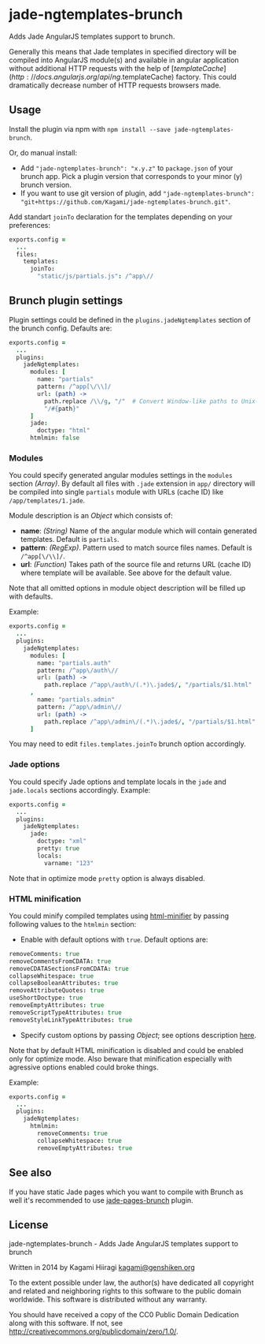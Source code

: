 # jade-ngtemplates-brunch

Adds Jade AngularJS templates support to brunch.

Generally this means that Jade templates in specified directory will be compiled into AngularJS module(s) and available in angular application without additional HTTP requests with the help of [$templateCache](http://docs.angularjs.org/api/ng.$templateCache) factory. This could dramatically decrease number of HTTP requests browsers made.

## Usage

Install the plugin via npm with `npm install --save jade-ngtemplates-brunch`.

Or, do manual install:

* Add `"jade-ngtemplates-brunch": "x.y.z"` to `package.json` of your brunch app.
  Pick a plugin version that corresponds to your minor (y) brunch version.
* If you want to use git version of plugin, add
`"jade-ngtemplates-brunch": "git+https://github.com/Kagami/jade-ngtemplates-brunch.git"`.

Add standart `joinTo` declaration for the templates depending on your preferences:
```coffeescript
exports.config =
  ...
  files:
    templates:
      joinTo:
        "static/js/partials.js": /^app\//
```

## Brunch plugin settings

Plugin settings could be defined in the `plugins.jadeNgtemplates` section of the brunch config. Defaults are:

```coffeescript
exports.config =
  ...
  plugins:
    jadeNgtemplates:
      modules: [
        name: "partials"
        pattern: /^app[\/\\]/
        url: (path) ->
          path.replace /\\/g, "/"  # Convert Window-like paths to Unix-like
          "/#{path}"
      ]
      jade:
        doctype: "html"
      htmlmin: false
```

### Modules

You could specify generated angular modules settings in the `modules` section *(Array)*. By default all files with `.jade` extension in `app/` directory will be compiled into single `partials` module with URLs (cache ID) like `/app/templates/1.jade`.

Module description is an *Object* which consists of:

* **name**: *(String)* Name of the angular module which will contain generated templates. Default is `partials`.
* **pattern**: *(RegExp)*. Pattern used to match source files names. Default is `/^app[\/\\]/`.
* **url**: *(Function)* Takes path of the source file and returns URL (cache ID) where template will be available. See above for the default value.

Note that all omitted options in module object description will be filled up with defaults.

Example:
```coffeescript
exports.config =
  ...
  plugins:
    jadeNgtemplates:
      modules: [
        name: "partials.auth"
        pattern: /^app\/auth\//
        url: (path) ->
          path.replace /^app\/auth\/(.*)\.jade$/, "/partials/$1.html"
      ,
        name: "partials.admin"
        pattern: /^app\/admin\//
        url: (path) ->
          path.replace /^app\/admin\/(.*)\.jade$/, "/partials/$1.html"
      ]
```

You may need to edit `files.templates.joinTo` brunch option accordingly.

### Jade options

You could specify Jade options and template locals in the `jade` and `jade.locals` sections accordingly. Example:
```coffeescript
exports.config =
  ...
  plugins:
    jadeNgtemplates:
      jade:
        doctype: "xml"
        pretty: true
        locals:
          varname: "123"
```

Note that in optimize mode `pretty` option is always disabled.

### HTML minification

You could minify compiled templates using [html-minifier](https://github.com/kangax/html-minifier) by passing following values to the `htmlmin` section:

* Enable with default options with `true`. Default options are:
```coffeescript
removeComments: true
removeCommentsFromCDATA: true
removeCDATASectionsFromCDATA: true
collapseWhitespace: true
collapseBooleanAttributes: true
removeAttributeQuotes: true
useShortDoctype: true
removeEmptyAttributes: true
removeScriptTypeAttributes: true
removeStyleLinkTypeAttributes: true
```

* Specify custom options by passing *Object*; see options description [here](http://perfectionkills.com/experimenting-with-html-minifier/#options).

Note that by default HTML minification is disabled and could be enabled only for optimize mode. Also beware that minification especially with agressive options enabled could broke things.

Example:
```coffeescript
exports.config =
  ...
  plugins:
    jadeNgtemplates:
      htmlmin:
        removeComments: true
        collapseWhitespace: true
        removeEmptyAttributes: true
```

## See also

If you have static Jade pages which you want to compile with Brunch as well it's recommended to use [jade-pages-brunch](https://github.com/Kagami/jade-pages-brunch) plugin.

## License

jade-ngtemplates-brunch - Adds Jade AngularJS templates support to brunch

Written in 2014 by Kagami Hiiragi <kagami@genshiken.org>

To the extent possible under law, the author(s) have dedicated all copyright and related and neighboring rights to this software to the public domain worldwide. This software is distributed without any warranty.

You should have received a copy of the CC0 Public Domain Dedication along with this software. If not, see <http://creativecommons.org/publicdomain/zero/1.0/>.
